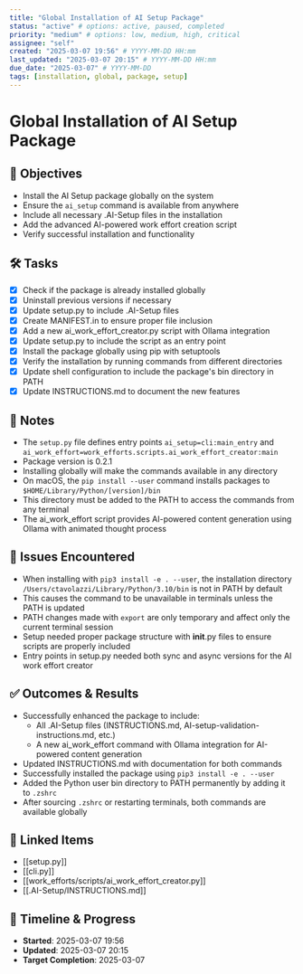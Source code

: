 ```yaml
---
title: "Global Installation of AI Setup Package"
status: "active" # options: active, paused, completed
priority: "medium" # options: low, medium, high, critical
assignee: "self"
created: "2025-03-07 19:56" # YYYY-MM-DD HH:mm
last_updated: "2025-03-07 20:15" # YYYY-MM-DD HH:mm
due_date: "2025-03-07" # YYYY-MM-DD
tags: [installation, global, package, setup]
---
```


# Global Installation of AI Setup Package

## 🚩 Objectives
- Install the AI Setup package globally on the system
- Ensure the `ai_setup` command is available from anywhere
- Include all necessary .AI-Setup files in the installation
- Add the advanced AI-powered work effort creation script
- Verify successful installation and functionality

## 🛠 Tasks
- [x] Check if the package is already installed globally
- [x] Uninstall previous versions if necessary
- [x] Update setup.py to include .AI-Setup files
- [x] Create MANIFEST.in to ensure proper file inclusion
- [x] Add a new ai_work_effort_creator.py script with Ollama integration
- [x] Update setup.py to include the script as an entry point
- [x] Install the package globally using pip with setuptools
- [x] Verify the installation by running commands from different directories
- [x] Update shell configuration to include the package's bin directory in PATH
- [x] Update INSTRUCTIONS.md to document the new features

## 📝 Notes
- The `setup.py` file defines entry points `ai_setup=cli:main_entry` and `ai_work_effort=work_efforts.scripts.ai_work_effort_creator:main`
- Package version is 0.2.1
- Installing globally will make the commands available in any directory
- On macOS, the `pip install --user` command installs packages to `$HOME/Library/Python/[version]/bin`
- This directory must be added to the PATH to access the commands from any terminal
- The ai_work_effort script provides AI-powered content generation using Ollama with animated thought process

## 🐞 Issues Encountered
- When installing with `pip3 install -e . --user`, the installation directory `/Users/ctavolazzi/Library/Python/3.10/bin` is not in PATH by default
- This causes the command to be unavailable in terminals unless the PATH is updated
- PATH changes made with `export` are only temporary and affect only the current terminal session
- Setup needed proper package structure with __init__.py files to ensure scripts are properly included
- Entry points in setup.py needed both sync and async versions for the AI work effort creator

## ✅ Outcomes & Results
- Successfully enhanced the package to include:
  - All .AI-Setup files (INSTRUCTIONS.md, AI-setup-validation-instructions.md, etc.)
  - A new ai_work_effort command with Ollama integration for AI-powered content generation
- Updated INSTRUCTIONS.md with documentation for both commands
- Successfully installed the package using `pip3 install -e . --user`
- Added the Python user bin directory to PATH permanently by adding it to `.zshrc`
- After sourcing `.zshrc` or restarting terminals, both commands are available globally

## 📌 Linked Items
- [[setup.py]]
- [[cli.py]]
- [[work_efforts/scripts/ai_work_effort_creator.py]]
- [[.AI-Setup/INSTRUCTIONS.md]]

## 📅 Timeline & Progress
- **Started**: 2025-03-07 19:56
- **Updated**: 2025-03-07 20:15
- **Target Completion**: 2025-03-07